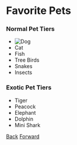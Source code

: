 # Favorite Pets

### Normal Pet Tiers
* ![Dog](https://user-images.githubusercontent.com/92960352/138536731-6d52ec27-4d15-4851-aac4-557bc74a1b9e.jpg)
* Cat
* Fish
* Tree Birds
* Snakes
* Insects

### Exotic Pet Tiers
* Tiger
* Peacock
* Elephant
* Dolphin
* Mini Shark

[Back](README.md)   [Forward](FavoriteStuff.md)
